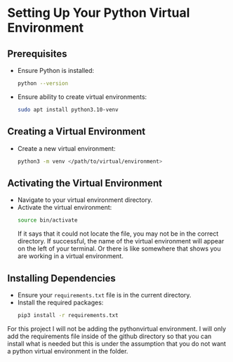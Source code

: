 # Setting Up Your Python Virtual Environment

## Prerequisites

- Ensure Python is installed:
    ```bash
    python --version
    ```

- Ensure ability to create virtual environments:
    ```bash
    sudo apt install python3.10-venv
    ```

## Creating a Virtual Environment

- Create a new virtual environment:
    ```bash
    python3 -m venv </path/to/virtual/environment>
    ```

## Activating the Virtual Environment

- Navigate to your virtual environment directory.
- Activate the virtual environment:
    ```bash
    source bin/activate
    ```
    If it says that it could not locate the file, you may not be in the correct directory. If successful, the name of the virtual environment will appear on the left of your terminal.
    Or there is like somewhere that shows you are working in a virtual environment.

## Installing Dependencies

- Ensure your `requirements.txt` file is in the current directory.
- Install the required packages:
    ```bash
    pip3 install -r requirements.txt
    ```

For this project I will not be adding the pythonvirtual environment. I will only add the requirements file inside of the github directory so that you can install what is needed but this is under the assumption that you do not want a python virtual environment in the folder. 
